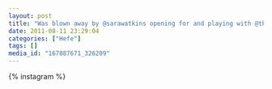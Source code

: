 ```yaml
---
layout: post
title: "Was blown away by @sarawatkins opening for and playing with @thedecemberists"
date: 2011-08-11 23:29:04
categories: ["Hefe"]
tags: []
media_id: "167887671_326209"
---
```


{% instagram %}
